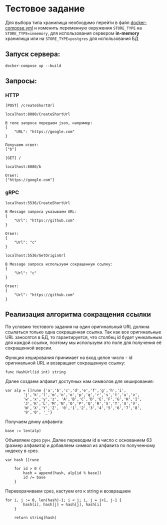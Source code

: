 # Тестовое задание

Для выбора типа хранилища необходимо
перейти в файл [docker-compose.yml](https://github.com/v1shn3vsk7/URL-shortener/blob/main/docker-compose.yml) и изменить переменную окружения `STORE_TYPE` на `STORE_TYPE=inmemory`, для использования сервером **in-memory** хранилища или на `STORE_TYPE=postgres` для использования БД 
## Запуск сервера:
`docker-compose up --build`

## Запросы:
### HTTP
`[POST] /createShortUrl`
```
localhost:8080/CreateShortUrl
```
```
В теле запроса передаем json, например:
{
    "URL": "https://google.com"
}

Получаем ответ:
["b"]
```

`[GET] /`
```
localhost:8080/b
```


```
Ответ:
["https://google.com"]
```

### gRPC
`localhost:5536/CreateShortUrl`
```
В Message запроса указываем URL:
{
    "Url": "https://github.com"
}
```

```
Ответ:
{
    "Url": "c"
}
```

`localhost:5536/GetOriginUrl`
```
В Message запроса используем сокращенную ссылку:
{
    "Url": "c"
}
```

```
Ответ:
{
    "Url": "https://github.com"
}
```

## Реализация алгоритма сокращения ссылки
По условию тестового задания на один оригинальный URL должна ссылаться только одна сокращенная ссылка. Так как все оригинальные URL заносятся в БД,
то гарантируется, что столбец id будет уникальным для каждой ссылки, поэтому мы используем это поле
для получения её сокращенной версии.

Функция хеширования принимает на вход целое число - id оригинальной URL и возвращает сокращенную ссылку:
```
func HashUrl(id int) string
```

Далее создаем алфавит доступных нам символов для хеширования:
```
var alp = []rune {'a','b','c','d','e','f','g','h','i',
		'j','k','l','m','n','o','p','q','r','s','t','u','v',
		'w','x','y','z', 'A','B','C','D','E','F','G','H','I',
		'J','K','L','M','N','O','P','Q','R','S','T','U','V',
		'W','X','Y','Z', '0','1','2','3','4','5','6','7','8',
		'9','0', '_'}
```

Получаем длину алфавита:
```
base := len(alp)
```

Объявляем срез рун. Далее переводим id в число с основанием 63 (размер алфавита)
и добавляем символ из алфавита по полученному индексу в срез.
```
var hash []rune

	for id > 0 {
		hash = append(hash, alp[id % base])
		id /= base
	}
```

Переворачиваем срез, кастуем его к string и возвращаем
```
for i, j := 0, len(hash)-1; i < j; i, j = i+1, j-1 {
		hash[i], hash[j] = hash[j], hash[i]
	}

	return string(hash)
```





